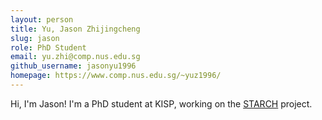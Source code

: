 ```yaml
---
layout: person
title: Yu, Jason Zhijingcheng
slug: jason
role: PhD Student
email: yu.zhi@comp.nus.edu.sg
github_username: jasonyu1996
homepage: https://www.comp.nus.edu.sg/~yuz1996/
---
```


Hi, I'm Jason! I'm a PhD student at KISP, working on the
[STARCH](/projects/starch) project.

